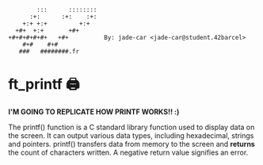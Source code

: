 
            :::      ::::::::
          :+:      :+:    :+:
        +:+ +:+         +:+
      +#+  +:+       +#+      
    +#+#+#+#+#+   +#+          By: jade-car <jade-car@student.42barcel>
        #+#    #+#            
       ###   ########.fr

# ft_printf 🖨️

**I'M GOING TO REPLICATE HOW PRINTF WORKS!! :)**

The printf() function is a C standard library function used to display data on the screen. It can output various data types, including hexadecimal, strings and pointers. printf() transfers data from memory to the screen and **returns** the count of characters written. A negative return value signifies an error.
